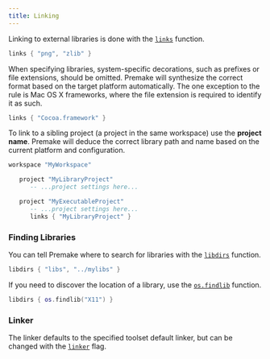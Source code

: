 ```yaml
---
title: Linking
---
```


Linking to external libraries is done with the [`links`](links.md) function.

```lua
links { "png", "zlib" }
```

When specifying libraries, system-specific decorations, such as prefixes or file extensions, should be omitted. Premake will synthesize the correct format based on the target platform automatically. The one exception to the rule is Mac OS X frameworks, where the file extension is required to identify it as such.

```lua
links { "Cocoa.framework" }
```

To link to a sibling project (a project in the same workspace) use the **project name**. Premake will deduce the correct library path and name based on the current platform and configuration.

```lua
workspace "MyWorkspace"

   project "MyLibraryProject"
      -- ...project settings here...

   project "MyExecutableProject"
      -- ...project settings here...
      links { "MyLibraryProject" }
```

### Finding Libraries ###

You can tell Premake where to search for libraries with the [`libdirs`](libdirs.md) function.

```lua
libdirs { "libs", "../mylibs" }
```

If you need to discover the location of a library, use the [`os.findlib`](os.findlib.md) function.

```lua
libdirs { os.findlib("X11") }
```

### Linker

The linker defaults to the specified toolset default linker, but can be changed with the [`linker`](linker.md) flag.
